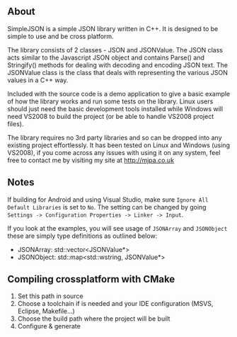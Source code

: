 About
-----

SimpleJSON is a simple JSON library written in C++. It is designed to be simple
to use and be cross platform.

The library consists of 2 classes - JSON and JSONValue. The JSON class acts
similar to the Javascript JSON object and contains Parse() and Stringify()
methods for dealing with decoding and encoding JSON text. The JSONValue class
is the class that deals with representing the various JSON values in a C++ way.

Included with the source code is a demo application to give a basic example of
how the library works and run some tests on the library. Linux users should
just need the basic development tools installed while Windows will need VS2008
to build the project (or be able to handle VS2008 project files).

The library requires no 3rd party libraries and so can be dropped into any
existing project effortlessly. It has been tested on Linux and Windows
(using VS2008), if you come across any issues with using it on any system, feel
free to contact me by visiting my site at http://mjpa.co.uk

Notes
-----

If building for Android and using Visual Studio, make sure `Ignore All Default
Libraries` is set to `No`. The setting can be changed by going `Settings ->
Configuration Properties -> Linker -> Input`.

If you look at the examples, you will see usage of `JSONArray` and `JSONObject`
these are simply type definitions as outlined below:

* JSONArray: std::vector<JSONValue*>
* JSONObject: std::map<std::wstring, JSONValue*>

Compiling crossplatform with CMake
-------------------------------------

1. Set this path in source
2. Choose a toolchain if is needed and your IDE configuration (MSVS, Eclipse, Makefile...)
3. Choose the build path where the project will be built
4. Configure & generate


